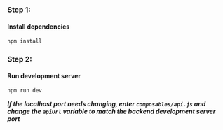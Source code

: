 ### Step 1:
#### Install dependencies
```bash
npm install
```

### Step 2:
#### Run development server
```bash
npm run dev
```


***If the localhost port needs changing, enter `composables/api.js` and change the `apiUrl` variable to match the backend development server port***
